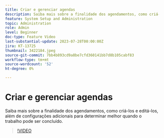 ```yaml
---
title: Criar e gerenciar agendas
description: Saiba mais sobre a finalidade dos agendamentos, como criá-los e editá-los, além de configurações adicionais para determinar melhor quando o trabalho pode ser concluído.
feature: System Setup and Administration
topic: Administration
role: Admin
level: Beginner
doc-type: Feature Video
last-substantial-update: 2023-07-28T00:00:00Z
jira: KT-13725
thumbnail: 3422184.jpeg
source-git-commit: 7bb4b893cd9a8be7cfd360141bb7d8b105cabf83
workflow-type: tm+mt
source-wordcount: '52'
ht-degree: 0%

---
```



# Criar e gerenciar agendas

Saiba mais sobre a finalidade dos agendamentos, como criá-los e editá-los, além de configurações adicionais para determinar melhor quando o trabalho pode ser concluído.

>[!VIDEO](https://video.tv.adobe.com/v/3422184/?learn=on)
